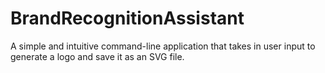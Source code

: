 # BrandRecognitionAssistant
A simple and intuitive command-line application that takes in user input to generate a logo and save it as an SVG file.
